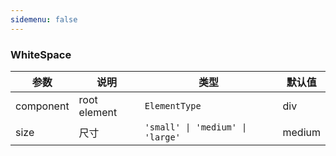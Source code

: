 ```yaml
---
sidemenu: false
---
```

### WhiteSpace

| 参数	|说明	|类型	|默认值
| --- | --- | --- | ---
| component | root element | `ElementType` | div
| size |  尺寸 | `'small' \| 'medium' \| 'large'` | medium

